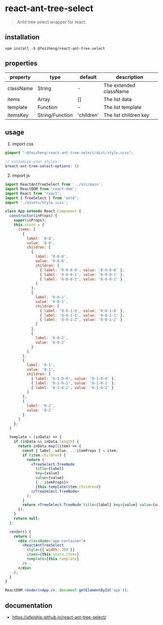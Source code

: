 # react-ant-tree-select
> Antd tree select wrapper for react.

## installation
```shell
npm install -S @feizheng/react-ant-tree-select
```
## properties
| property  | type            | default    | description            |
| --------- | --------------- | ---------- | ---------------------- |
| className | String          | -          | The extended className |
| items     | Array           | []         | The list data          |
| template  | Function        | -          | The list template      |
| itemsKey  | String/Function | 'children' | The list children key  |

## usage
1. import css
  ```scss
  @import "~@feizheng/react-ant-tree-select/dist/style.scss";

  // customize your styles:
  $react-ant-tree-select-options: ()
  ```
2. import js
  ```jsx
  import ReactAntTreeSelect from '../src/main';
  import ReactDOM from 'react-dom';
  import React from 'react';
  import { TreeSelect } from 'antd';
  import './assets/style.scss';

  class App extends React.Component {
    constructor(inProps) {
      super(inProps);
      this.state = {
        items: [
          {
            label: '0-0',
            value: '0-0',
            children: [
              {
                label: '0-0-0',
                value: '0-0-0',
                children: [
                  { label: '0-0-0-0', value: '0-0-0-0' },
                  { label: '0-0-0-1', value: '0-0-0-1' },
                  { label: '0-0-0-2', value: '0-0-0-2' }
                ]
              },
              {
                label: '0-0-1',
                value: '0-0-1',
                children: [
                  { label: '0-0-1-0', value: '0-0-1-0' },
                  { label: '0-0-1-1', value: '0-0-1-1' },
                  { label: '0-0-1-2', value: '0-0-1-2' }
                ]
              },
              {
                label: '0-0-2',
                value: '0-0-2'
              }
            ]
          },
          {
            label: '0-1',
            value: '0-1',
            children: [
              { label: '0-1-0-0', value: '0-1-0-0' },
              { label: '0-1-0-1', value: '0-1-0-1' },
              { label: '0-1-0-2', value: '0-1-0-2' }
            ]
          },
          {
            label: '0-2',
            value: '0-2'
          }
        ]
      };
    }

    template = (inData) => {
      if (inData && inData.length) {
        return inData.map((item) => {
          const { label, value, ...itemProps } = item;
          if (item.children) {
            return (
              <TreeSelect.TreeNode
                title={label}
                key={value}
                value={value}
                {...itemProps}>
                {this.template(item.children)}
              </TreeSelect.TreeNode>
            );
          }
          return <TreeSelect.TreeNode title={label} key={value} value={value} />;
        });
      }
      return null;
    };

    render() {
      return (
        <div className="app-container">
          <ReactAntTreeSelect
            style={{ width: 200 }}
            items={this.state.items}
            template={this.template}
          />
        </div>
      );
    }
  }

  ReactDOM.render(<App />, document.getElementById('app'));
  ```

## documentation
- https://afeiship.github.io/react-ant-tree-select/

